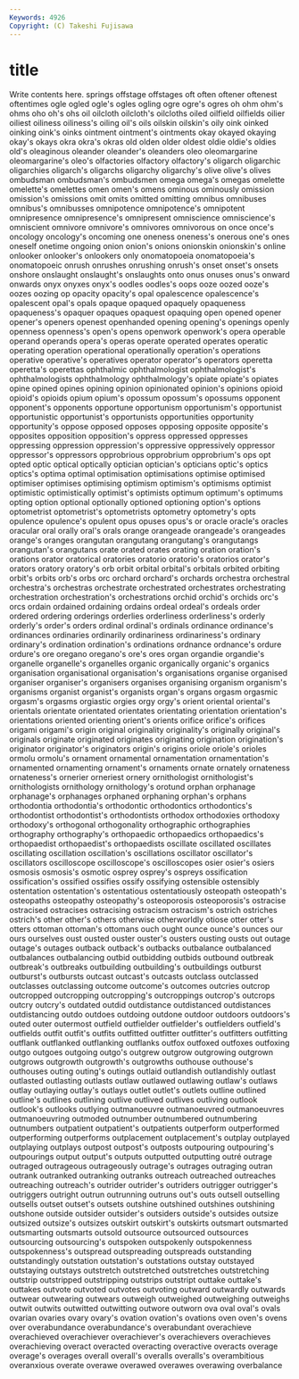 ```yaml
---
Keywords: 4926 
Copyright: (C) Takeshi Fujisawa
---
```


# title

Write contents here.
springs offstage offstages oft often
oftener oftenest oftentimes ogle ogled ogle's ogles ogling ogre ogre's
ogres oh ohm ohm's ohms oho oh's ohs oil oilcloth
oilcloth's oilcloths oiled oilfield oilfields oilier oiliest oiliness oiliness's oiling
oil's oils oilskin oilskin's oily oink oinked oinking oink's oinks
ointment ointment's ointments okay okayed okaying okay's okays okra okra's
okras old olden older oldest oldie oldie's oldies old's oleaginous
oleander oleander's oleanders oleo oleomargarine oleomargarine's oleo's olfactories olfactory olfactory's
oligarch oligarchic oligarchies oligarch's oligarchs oligarchy oligarchy's olive olive's olives
ombudsman ombudsman's ombudsmen omega omega's omegas omelette omelette's omelettes omen
omen's omens ominous ominously omission omission's omissions omit omits omitted
omitting omnibus omnibuses omnibus's omnibusses omnipotence omnipotence's omnipotent omnipresence omnipresence's
omnipresent omniscience omniscience's omniscient omnivore omnivore's omnivores omnivorous on once
once's oncology oncology's oncoming one oneness oneness's onerous one's ones
oneself onetime ongoing onion onion's onions onionskin onionskin's online onlooker
onlooker's onlookers only onomatopoeia onomatopoeia's onomatopoeic onrush onrushes onrushing onrush's
onset onset's onsets onshore onslaught onslaught's onslaughts onto onus onuses
onus's onward onwards onyx onyxes onyx's oodles oodles's oops ooze
oozed ooze's oozes oozing op opacity opacity's opal opalescence opalescence's
opalescent opal's opals opaque opaqued opaquely opaqueness opaqueness's opaquer opaques
opaquest opaquing open opened opener opener's openers openest openhanded opening
opening's openings openly openness openness's open's opens openwork openwork's opera
operable operand operands opera's operas operate operated operates operatic operating
operation operational operationally operation's operations operative operative's operatives operator operator's
operators operetta operetta's operettas ophthalmic ophthalmologist ophthalmologist's ophthalmologists ophthalmology ophthalmology's
opiate opiate's opiates opine opined opines opining opinion opinionated opinion's
opinions opioid opioid's opioids opium opium's opossum opossum's opossums opponent
opponent's opponents opportune opportunism opportunism's opportunist opportunistic opportunist's opportunists opportunities
opportunity opportunity's oppose opposed opposes opposing opposite opposite's opposites opposition
opposition's oppress oppressed oppresses oppressing oppression oppression's oppressive oppressively oppressor
oppressor's oppressors opprobrious opprobrium opprobrium's ops opt opted optic optical
optically optician optician's opticians optic's optics optics's optima optimal optimisation
optimisations optimise optimised optimiser optimises optimising optimism optimism's optimisms optimist
optimistic optimistically optimist's optimists optimum optimum's optimums opting option optional
optionally optioned optioning option's options optometrist optometrist's optometrists optometry optometry's
opts opulence opulence's opulent opus opuses opus's or oracle oracle's
oracles oracular oral orally oral's orals orange orangeade orangeade's orangeades
orange's oranges orangutan orangutang orangutang's orangutangs orangutan's orangutans orate orated
orates orating oration oration's orations orator oratorical oratories oratorio oratorio's
oratorios orator's orators oratory oratory's orb orbit orbital orbital's orbitals
orbited orbiting orbit's orbits orb's orbs orc orchard orchard's orchards
orchestra orchestral orchestra's orchestras orchestrate orchestrated orchestrates orchestrating orchestration orchestration's
orchestrations orchid orchid's orchids orc's orcs ordain ordained ordaining ordains
ordeal ordeal's ordeals order ordered ordering orderings orderlies orderliness orderliness's
orderly orderly's order's orders ordinal ordinal's ordinals ordinance ordinance's ordinances
ordinaries ordinarily ordinariness ordinariness's ordinary ordinary's ordination ordination's ordinations ordnance
ordnance's ordure ordure's ore oregano oregano's ore's ores organ organdie
organdie's organelle organelle's organelles organic organically organic's organics organisation organisational
organisation's organisations organise organised organiser organiser's organisers organises organising organism
organism's organisms organist organist's organists organ's organs orgasm orgasmic orgasm's
orgasms orgiastic orgies orgy orgy's orient oriental oriental's orientals orientate
orientated orientates orientating orientation orientation's orientations oriented orienting orient's orients
orifice orifice's orifices origami origami's origin original originality originality's originally
original's originals originate originated originates originating origination origination's originator originator's
originators origin's origins oriole oriole's orioles ormolu ormolu's ornament ornamental
ornamentation ornamentation's ornamented ornamenting ornament's ornaments ornate ornately ornateness ornateness's
ornerier orneriest ornery ornithologist ornithologist's ornithologists ornithology ornithology's orotund orphan
orphanage orphanage's orphanages orphaned orphaning orphan's orphans orthodontia orthodontia's orthodontic
orthodontics orthodontics's orthodontist orthodontist's orthodontists orthodox orthodoxies orthodoxy orthodoxy's orthogonal
orthogonality orthographic orthographies orthography orthography's orthopaedic orthopaedics orthopaedics's orthopaedist orthopaedist's
orthopaedists oscillate oscillated oscillates oscillating oscillation oscillation's oscillations oscillator oscillator's
oscillators oscilloscope oscilloscope's oscilloscopes osier osier's osiers osmosis osmosis's osmotic
osprey osprey's ospreys ossification ossification's ossified ossifies ossify ossifying ostensible
ostensibly ostentation ostentation's ostentatious ostentatiously osteopath osteopath's osteopaths osteopathy osteopathy's
osteoporosis osteoporosis's ostracise ostracised ostracises ostracising ostracism ostracism's ostrich ostriches
ostrich's other other's others otherwise otherworldly otiose otter otter's otters
ottoman ottoman's ottomans ouch ought ounce ounce's ounces our ours
ourselves oust ousted ouster ouster's ousters ousting ousts out outage
outage's outages outback outback's outbacks outbalance outbalanced outbalances outbalancing outbid
outbidding outbids outbound outbreak outbreak's outbreaks outbuilding outbuilding's outbuildings outburst
outburst's outbursts outcast outcast's outcasts outclass outclassed outclasses outclassing outcome
outcome's outcomes outcries outcrop outcropped outcropping outcropping's outcroppings outcrop's outcrops
outcry outcry's outdated outdid outdistance outdistanced outdistances outdistancing outdo outdoes
outdoing outdone outdoor outdoors outdoors's outed outer outermost outfield outfielder
outfielder's outfielders outfield's outfields outfit outfit's outfits outfitted outfitter outfitter's
outfitters outfitting outflank outflanked outflanking outflanks outfox outfoxed outfoxes outfoxing
outgo outgoes outgoing outgo's outgrew outgrow outgrowing outgrown outgrows outgrowth
outgrowth's outgrowths outhouse outhouse's outhouses outing outing's outings outlaid outlandish
outlandishly outlast outlasted outlasting outlasts outlaw outlawed outlawing outlaw's outlaws
outlay outlaying outlay's outlays outlet outlet's outlets outline outlined outline's
outlines outlining outlive outlived outlives outliving outlook outlook's outlooks outlying
outmanoeuvre outmanoeuvred outmanoeuvres outmanoeuvring outmoded outnumber outnumbered outnumbering outnumbers outpatient
outpatient's outpatients outperform outperformed outperforming outperforms outplacement outplacement's outplay outplayed
outplaying outplays outpost outpost's outposts outpouring outpouring's outpourings output output's
outputs outputted outputting outré outrage outraged outrageous outrageously outrage's outrages
outraging outran outrank outranked outranking outranks outreach outreached outreaches outreaching
outreach's outrider outrider's outriders outrigger outrigger's outriggers outright outrun outrunning
outruns out's outs outsell outselling outsells outset outset's outsets outshine
outshined outshines outshining outshone outside outsider outsider's outsiders outside's outsides
outsize outsized outsize's outsizes outskirt outskirt's outskirts outsmart outsmarted outsmarting
outsmarts outsold outsource outsourced outsources outsourcing outsourcing's outspoken outspokenly outspokenness
outspokenness's outspread outspreading outspreads outstanding outstandingly outstation outstation's outstations outstay
outstayed outstaying outstays outstretch outstretched outstretches outstretching outstrip outstripped outstripping
outstrips outstript outtake outtake's outtakes outvote outvoted outvotes outvoting outward
outwardly outwards outwear outwearing outwears outweigh outweighed outweighing outweighs outwit
outwits outwitted outwitting outwore outworn ova oval oval's ovals ovarian
ovaries ovary ovary's ovation ovation's ovations oven oven's ovens over
overabundance overabundance's overabundant overachieve overachieved overachiever overachiever's overachievers overachieves overachieving
overact overacted overacting overactive overacts overage overage's overages overall overall's
overalls overalls's overambitious overanxious overate overawe overawed overawes overawing overbalance
